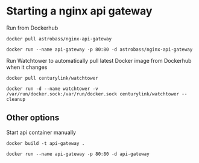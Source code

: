 Starting a nginx api gateway
===

Run from Dockerhub
```
docker pull astrobass/nginx-api-gateway

docker run --name api-gateway -p 80:80 -d astrobass/nginx-api-gateway
```

Run Watchtower to automatically pull latest Docker image from Dockerhub when it changes
```
docker pull centurylink/watchtower

docker run -d --name watchtower -v /var/run/docker.sock:/var/run/docker.sock centurylink/watchtower --cleanup
```

Other options
---

Start api container manually
```
docker build -t api-gateway .

docker run --name api-gateway -p 80:80 -d api-gateway
```
